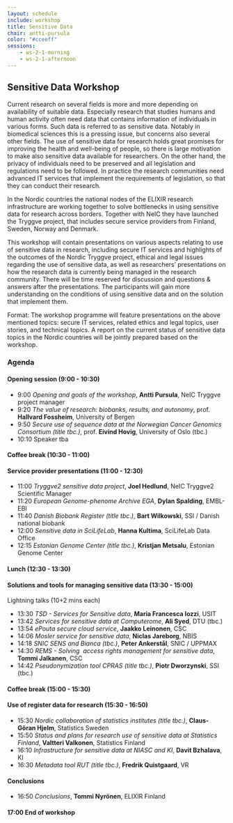 ```yaml
---
layout: schedule
include: workshop
title: Sensitive Data
chair: antti-pursula
color: "#cceeff"
sessions:
    - ws-2-1-morning
    - ws-2-1-afternoon
---
```


## Sensitive Data Workshop

Current research on several fields is more and more depending on availability
of suitable data. Especially research that studies humans and human activity
often need data that contains information of individuals in various forms. Such
data is referred to as sensitive data. Notably in biomedical sciences this is a
pressing issue, but concerns also several other fields. The use of sensitive
data for research holds great promises for improving the health and well-being
of people, so there is large motivation to make also sensitive data available
for researchers. On the other hand, the privacy of individuals need to be
preserved and all legislation and regulations need to be followed. In practice
the research communities need advanced IT services that implement the
requirements of legislation, so that they can conduct their research.

In the Nordic countries the national nodes of the ELIXIR research
infrastructure are working together to solve bottlenecks in using sensitive
data for research across borders. Together with NeIC they have launched the
Tryggve project, that includes secure service providers from Finland, Sweden,
Norway and Denmark.

This workshop will contain presentations on various aspects relating to use of
sensitive data in research, including secure IT services and highlights of the
outcomes of the Nordic Tryggve project, ethical and legal issues regarding the
use of sensitive data, as well as researchers’ presentations on how the
research data is currently being managed in the research community. There will
be time reserved for discussion and questions & answers after the
presentations. The participants will gain more understanding on the conditions
of using sensitive data and on the solution that implement them.

Format: The workshop programme will feature presentations on the above
mentioned topics: secure IT services, related ethics and legal topics, user
stories, and technical topics.
A report on the current status of sensitive data topics in the Nordic countries
will be jointly prepared based on the workshop.

### Agenda

#### Opening session (9:00 - 10:30) ####

- 9:00 *Opening and goals of the workshop*, **Antti Pursula**, NeIC Tryggve project manager
- 9:20 *The value of research: biobanks, results, and autonomy*, prof. **Hallvard Fossheim**, University of Bergen
- 9:50 *Secure use of sequence data at the Norwegian Cancer Genomics Consortium (title tbc.)*, prof. **Eivind Hovig**, University of Oslo (tbc.)
- 10:10 Speaker tba

#### Coffee break (10:30 - 11:00) ####

#### Service provider presentations (11:00 - 12:30) ####

- 11:00 *Tryggve2 sensitive data project*, **Joel Hedlund**, NeIC Tryggve2 Scientific Manager
- 11:20 *European Genome-phenome Archive EGA*, **Dylan Spalding**, EMBL-EBI
- 11:40 *Danish Biobank Register (title tbc.)*, **Bart Wilkowski**, SSI / Danish national biobank
- 12:00 *Sensitive data in SciLifeLab*, **Hanna Kultima**, SciLifeLab Data Office
- 12:15 *Estonian Genome Center (title tbc.)*, **Kristjan Metsalu**, Estonian Genome Center

#### Lunch (12:30 - 13:30) ####

#### Solutions and tools for managing sensitive data (13:30 - 15:00) ####

Lightning talks (10+2 mins each)

- 13:30 *TSD - Services for Sensitive data*, **Maria Francesca Iozzi**, USIT
- 13:42 *Services for sensitive data at Computerome*, **Ali Syed**, DTU (tbc.)
- 13:54 *ePouta secure cloud service*, **Jaakko Leinonen**, CSC
- 14:06 *Mosler service for sensitive data*, **Niclas Jareborg**, NBIS
- 14:18 *SNIC SENS and Bianca (tbc.)*, **Peter Ankerstål**, SNIC / UPPMAX
- 14:30 *REMS - Solving  access rights management for sensitive data*, **Tommi Jalkanen**, CSC
- 14:42 *Pseudonymization tool CPRAS (title tbc.)*, **Piotr Dworzynski**, SSI (tbc.)

#### Coffee break (15:00 - 15:30) ####

#### Use of register data for research (15:30 - 16:50) ####

- 15:30 *Nordic collaboration of statistics institutes (title tbc.)*, **Claus-Göran Hjelm**, Statistics Sweden
- 15:50 *Status and plans for research use of sensitive data at Statistics Finland*, **Valtteri Valkonen**, Statistics Finland
- 16:10 *Infrastructure for sensitive data at NIASC and KI*, **Davit Bzhalava**, KI
- 16:30 *Metadata tool RUT (title tbc.)*, **Fredrik Quistgaard**, VR

#### Conclusions ####

- 16:50 *Conclusions*, **Tommi Nyrönen**, ELIXIR Finland

#### 17:00 End of workshop ####
